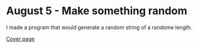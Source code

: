 # August 5 - Make something random

I made a program that would generate a random string of a randome length.

[Cover page](https://replit.com/@not-ethan/Random-stuff?v=1)